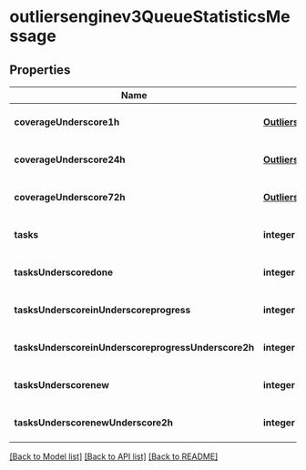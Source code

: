 # outliersenginev3QueueStatisticsMessage

## Properties
Name | Type | Description | Notes
------------ | ------------- | ------------- | -------------
**coverageUnderscore1h** | [**Outliersenginev3DatasourcesCoverageStats**](Outliersenginev3DatasourcesCoverageStats.md) |  | [optional] [default to null]
**coverageUnderscore24h** | [**Outliersenginev3DatasourcesCoverageStats**](Outliersenginev3DatasourcesCoverageStats.md) |  | [optional] [default to null]
**coverageUnderscore72h** | [**Outliersenginev3DatasourcesCoverageStats**](Outliersenginev3DatasourcesCoverageStats.md) |  | [optional] [default to null]
**tasks** | **integer** |  | [optional] [default to null]
**tasksUnderscoredone** | **integer** |  | [optional] [default to null]
**tasksUnderscoreinUnderscoreprogress** | **integer** |  | [optional] [default to null]
**tasksUnderscoreinUnderscoreprogressUnderscore2h** | **integer** |  | [optional] [default to null]
**tasksUnderscorenew** | **integer** |  | [optional] [default to null]
**tasksUnderscorenewUnderscore2h** | **integer** |  | [optional] [default to null]

[[Back to Model list]](../README.md#documentation-for-models) [[Back to API list]](../README.md#documentation-for-api-endpoints) [[Back to README]](../README.md)


